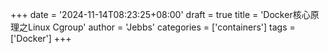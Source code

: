 +++
date = '2024-11-14T08:23:25+08:00'
draft = true
title = 'Docker核心原理之Linux Cgroup'
author = 'Jebbs'
categories = ['containers']
tags = ['Docker']
+++
